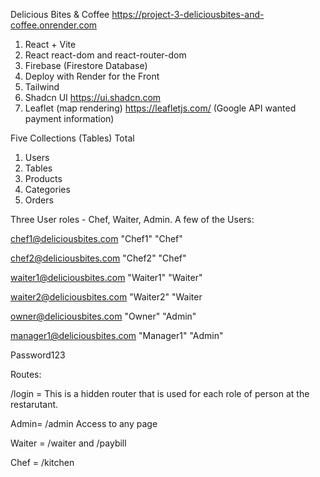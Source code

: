 Delicious Bites & Coffee 
https://project-3-deliciousbites-and-coffee.onrender.com

1. React + Vite
3. React react-dom and react-router-dom
4. Firebase  (Firestore Database)
5. Deploy with Render for the Front
6. Tailwind
7. Shadcn UI   https://ui.shadcn.com
8. Leaflet (map rendering)  https://leafletjs.com/   (Google API wanted payment information)

Five Collections (Tables) Total
1. Users
2. Tables
3. Products
4. Categories
5. Orders
   
Three User roles - Chef, Waiter, Admin. A few of the Users:

chef1@deliciousbites.com	"Chef1"	"Chef"

chef2@deliciousbites.com	"Chef2"	"Chef"

waiter1@deliciousbites.com	"Waiter1"	"Waiter"

waiter2@deliciousbites.com	"Waiter2"	"Waiter

owner@deliciousbites.com	"Owner"	"Admin"

manager1@deliciousbites.com	"Manager1"	"Admin"

Password123

Routes:

/login = This is a hidden router that is used for each role of person at the restarutant.

Admin= /admin Access to any page

Waiter = /waiter  and /paybill

Chef = /kitchen







